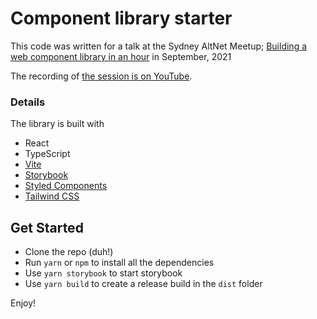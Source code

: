 # Component library starter

This code was written for a talk at the Sydney AltNet Meetup; [Building a web component library in an hour](https://www.meetup.com/Sydney-Alt-Net/events/ftrmfsyccmblc/) in September, 2021

The recording of [the session is on YouTube](https://www.youtube.com/watch?v=RoY3N_nDs0M).

### Details

The library is built with
* React
* TypeScript
* [Vite](https://vitejs.dev/)
* [Storybook](https://storybook.js.org/)
* [Styled Components](https://styled-components.com/)
* [Tailwind CSS](https://tailwindcss.com/)

## Get Started

* Clone the repo (duh!)
* Run `yarn` or `npm` to install all the dependencies
* Use `yarn storybook` to start storybook
* Use `yarn build` to create a release build in the `dist` folder

Enjoy!
